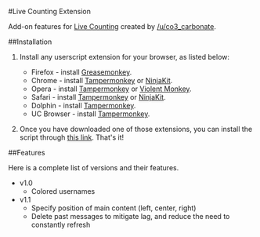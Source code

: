 #Live Counting Extension

Add-on features for [Live Counting](https://www.reddit.com/live/ta535s1hq2je) created by [/u/co3_carbonate](https://www.reddit.com/user/co3_carbonate/).

##Installation

1. Install any userscript extension for your browser, as listed below:

	* Firefox - install [Greasemonkey](https://addons.mozilla.org/en-US/firefox/addon/greasemonkey/).
	* Chrome - install [Tampermonkey](https://tampermonkey.net/?ext=dhdg&browser=chrome) or [NinjaKit](https://chrome.google.com/webstore/detail/gpbepnljaakggeobkclonlkhbdgccfek).
	* Opera - install [Tampermonkey](https://tampermonkey.net/?ext=dhdg&browser=opera) or [Violent Monkey](https://addons.opera.com/en/extensions/details/violent-monkey/).
	* Safari - install [Tampermonkey](https://tampermonkey.net/?ext=dhdg&browser=safari) or [NinjaKit](http://ss-o.net/safari/extension/NinjaKit.safariextz).
	* Dolphin - install [Tampermonkey](https://tampermonkey.net/?ext=dhdg&browser=dolphin).
	* UC Browser - install [Tampermonkey](https://tampermonkey.net/?ext=dhdg&browser=ucweb).

2. Once you have downloaded one of those extensions, you can install the script through [this link](https://gist.github.com/co3carbonate/fcafa1928231d88361147314791867df/raw/77129ddd53b1ed2b4c78129d622eb8bc22498df8/client.user.js). That's it!

##Features

Here is a complete list of versions and their features.

- v1.0
  - Colored usernames
- v1.1
  - Specify position of main content (left, center, right)
  - Delete past messages to mitigate lag, and reduce the need to constantly refresh